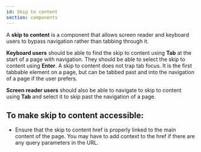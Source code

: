 ```yaml
---
id: Skip to content
section: components
---
```


A **skip to content** is a component that allows screen reader and keyboard users to bypass navigation rather than tabbing through it.

**Keyboard users** should be able to find the skip to content using **Tab** at the start of a page with navigation. They should be able to select the skip to content using **Enter**. A skip to content does not trap tab focus. It is the first tabbable element on a page, but can be tabbed past and into the navigation of a page if the user prefers.

**Screen reader users** should also be able to navigate to skip to content using **Tab** and select it to skip past the navigation of a page.

## To make skip to content accessible:
- Ensure that the skip to content href is properly linked to the main content of the page. You may have to add context to the href if there are any query parameters in the URL.
